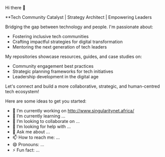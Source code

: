 Hi there 👋

**Tech Community Catalyst | Strategy Architect | Empowering Leaders

Bridging the gap between technology and people. I'm passionate about:
- Fostering inclusive tech communities
- Crafting impactful strategies for digital transformation
- Mentoring the next generation of tech leaders

My repositories showcase resources, guides, and case studies on:
- Community engagement best practices
- Strategic planning frameworks for tech initiatives
- Leadership development in the digital age

Let's connect and build a more collaborative, strategic, and human-centred tech ecosystem!

Here are some ideas to get you started:

- 🔭 I’m currently working on http://www.singularitynet.africa/
- 🌱 I’m currently learning ...
- 👯 I’m looking to collaborate on ...
- 🤔 I’m looking for help with ...
- 💬 Ask me about ...
- 📫 How to reach me: ...
- 😄 Pronouns: ...
- ⚡ Fun fact: ...
